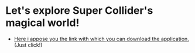 # Let's explore Super Collider's magical world!

- [Here i appose you the link with which you can download the application.](https://supercollider.github.io/download) (Just click!)


